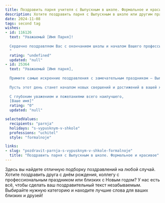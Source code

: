 ```yaml
---
title: Поздравить парня учителя с Выпускным в школе. Формальное и красивое
description: Хотите поздравить парня с Выпускным в школе или другим праздником? Наш ИИ создаст незабываемое поздравление, а вы обязательно выделитесь среди других.  
date: 2024-11-08
tags: second tag
wishes:
- id: 116126
  text: "Уважаемый [Имя Парня]!
  
  Сердечно поздравляем Вас с окончанием школы и началом Вашего профессионального пути!  Пусть Ваш труд,  как учителя,  будет востребован и принесёт Вам удовлетворение и признание.  Желаем Вам успехов в нелёгкой, но благородной профессии,  терпения, мудрости и вдохновения!  Пусть каждый день работы будет наполнен радостью от общения с учениками и  успехами Ваших воспитанников.
  "
  rating: "undefined"
  updated: "null"
- id: 25364
  text: "Уважаемый [Имя парня],
  
  Примите самые искренние поздравления с замечательным праздником — Выпускным вечером! Этот день стал возможен благодаря вашему усердию, трудолюбию и непоколебимой решимости преодолеть все препятствия. Как учитель, я не могу не восхищаться вашим стремлением к знаниям и вашим прилежанием.
  
  Пусть этот день станет началом новых свершений и достижений в вашей жизни. Желаю вам успехов в дальнейшем пути, крепкого здоровья и неиссякаемой энергии. Помните, что каждый шаг, который вы делаете, приближает вас к вашим мечтам.
  
  С глубоким уважением и пожеланиями всего наилучшего,
  [Ваше имя]"
  rating: "0"
  updated: "null"

selectedValues:
  recipients: "parnja"
  holidays: "s-vypusknym-v-shkole"
  professions: "uchitel"
  style: "formalnoje"

links:
- slug: "pozdravit-parnja-s-vypusknym-v-shkole-formalnoje"
  title: "Поздравить парня с Выпускным в школе. Формальное и красивое"
---
```


Здесь вы найдете отличную подборку поздравлений на любой случай. 
Хотите поздравить друга с днём рождения, коллегу с профессиональным праздником или близких с Новым годом? У нас есть всё, чтобы сделать ваш поздравительный текст незабываемым. Выбирайте нужную категорию и находите лучшие слова для ваших близких и друзей!
